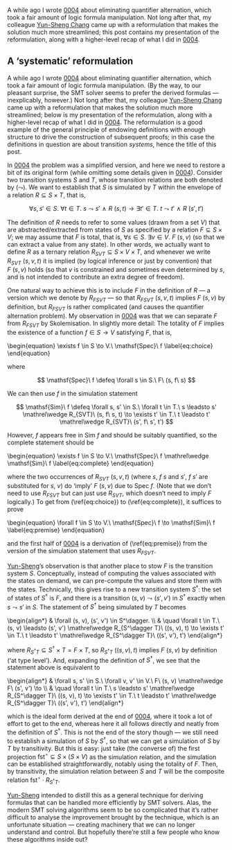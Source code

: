 A while ago I wrote [0004] about eliminating quantifier alternation, which took a fair amount of logic formula manipulation.
Not long after that, my colleague [Yun-Sheng Chang][Yun-Sheng] came up with a reformulation that makes the solution much more streamlined; this post contains my presentation of the reformulation, along with a higher-level recap of what I did in [0004].

## A ‘systematic’ reformulation

A while ago I wrote [0004] about eliminating quantifier alternation, which took a fair amount of logic formula manipulation.
(By the way, to our pleasant surprise, the SMT solver seems to prefer the derived formulas — inexplicably, however.)
Not long after that, my colleague [Yun-Sheng Chang][Yun-Sheng] came up with a reformulation that makes the solution much more streamlined; below is my presentation of the reformulation, along with a higher-level recap of what I did in [0004].
The reformulation is a good example of the general principle of endowing definitions with enough structure to drive the construction of subsequent proofs; in this case the definitions in question are about transition *systems*, hence the title of this post.

In [0004] the problem was a simplified version, and here we need to restore a bit of its original form (while omitting some details given in [0004]).
Consider two transition systems $S$ and $T$, whose transition relations are both denoted by $(\leadsto)$.
We want to establish that $S$ is simulated by $T$ within the envelope of a relation $R \subseteq S \times T$, that is,

$$ \forall s, s' \in S.\ \forall t \in T.\ s \leadsto s' \mathrel\wedge R\ (s, t) \to \exists t' \in T.\ t \leadsto t' \mathrel\wedge R\ (s', t') $$

The definition of $R$ needs to refer to some values (drawn from a set $V$) that are abstracted/extracted from states of $S$ as specified by a relation $F \subseteq S \times V$; we may assume that $F$ is total, that is, $\forall s \in S.\ \exists v \in V.\ F\ (s, v)$ (so that we can extract a value from any state).
In other words, we actually want to define $R$ as a ternary relation $R_{SVT} \subseteq S \times V \times T$, and whenever we write $R_{SVT}\ (s, v, t)$ it is implied (by logical inference or just by convention) that $F\ (s, v)$ holds (so that $v$ is constrained and sometimes even determined by $s$, and is not intended to contribute an extra degree of freedom).

One natural way to achieve this is to include $F$ in the definition of $R$ — a version which we denote by $R_{FSVT}$ — so that $R_{FSVT}\ (s, v, t)$ implies $F\ (s, v)$ by definition, but $R_{FSVT}$ is rather complicated (and causes the quantifier alternation problem).
My observation in [0004] was that we can separate $F$ from $R_{FSVT}$ by Skolemisation.
In slightly more detail:
The totality of $F$ implies the existence of a function $f \in S \to V$ satisfying $F$, that is,

\begin{equation}
\exists f \in S \to V.\ \mathsf{Spec}\ f
\label{eq:choice}
\end{equation}

where

$$ \mathsf{Spec}\ f \defeq \forall s \in S.\ F\ (s, f\ s) $$

We can then use $f$ in the simulation statement

$$ \mathsf{Sim}\ f \defeq \forall s, s' \in S.\ \forall t \in T.\ s \leadsto s' \mathrel\wedge R_{SVT}\ (s, f\ s, t) \to \exists t' \in T.\ t \leadsto t' \mathrel\wedge R_{SVT}\ (s', f\ s', t') $$

However, $f$ appears free in $\mathsf{Sim}\ f$ and should be suitably quantified, so the complete statement should be

\begin{equation}
\exists f \in S \to V.\ \mathsf{Spec}\ f \mathrel\wedge \mathsf{Sim}\ f
\label{eq:complete}
\end{equation}

where the two occurrences of $R_{SVT}\ (s, v, t)$ (where $s$, $f\ s$ and $s'$, $f\ s'$ are substituted for $s$, $v$) do ‘imply’ $F\ (s, v)$ due to $\mathsf{Spec}\ f$.
(Note that we don’t need to use $R_{FSVT}$ but can just use $R_{SVT}$, which doesn’t need to imply $F$ logically.)
To get from (\ref{eq:choice}) to (\ref{eq:complete}), it suffices to prove

\begin{equation}
\forall f \in S \to V.\ \mathsf{Spec}\ f \to \mathsf{Sim}\ f
\label{eq:premise}
\end{equation}

and the first half of [0004] is a derivation of (\ref{eq:premise}) from the version of the simulation statement that uses $R_{FSVT}$.

[Yun-Sheng]’s observation is that another place to stow $F$ is the transition system $S$.
Conceptually, instead of computing the values associated with the states on demand, we can pre-compute the values and store them with the states.
Technically, this gives rise to a new transition system $S^\dagger$: the set of states of $S^\dagger$ is $F$, and there is a transition $(s, v) \leadsto (s', v')$ in $S^\dagger$ exactly when $s \leadsto s'$ in $S$.
The statement of $S^\dagger$ being simulated by $T$ becomes

\begin{align*}
& \forall (s, v), (s', v') \in S^\dagger. \\\\
& \quad \forall t \in T.\ (s, v) \leadsto (s', v') \mathrel\wedge R_{S^\dagger T}\ ((s, v), t) \to \exists t' \in T.\ t \leadsto t' \mathrel\wedge R_{S^\dagger T}\ ((s', v'), t')
\end{align*}

where $R_{S^\dagger T} \subseteq S^\dagger \times T = F \times T$, so $R_{S^\dagger T}\ ((s, v), t)$ implies $F\ (s, v)$ by definition (‘at type level’).
And, expanding the definition of $S^\dagger$, we see that the statement above is equivalent to

\begin{align*}
& \forall s, s' \in S.\ \forall v, v' \in V.\ F\ (s, v) \mathrel\wedge F\ (s', v') \to \\\\
& \quad \forall t \in T.\ s \leadsto s' \mathrel\wedge R_{S^\dagger T}\ ((s, v), t) \to \exists t' \in T.\ t \leadsto t' \mathrel\wedge R_{S^\dagger T}\ ((s', v'), t')
\end{align*}

which is the ideal form derived at the end of [0004], where it took a lot of effort to get to the end, whereas here it all follows directly and neatly from the definition of $S^\dagger$.
This is not the end of the story though — we still need to establish a simulation of $S$ by $S^\dagger$, so that we can get a simulation of $S$ by $T$ by transitivity.
But this is easy: just take (the converse of) the first projection $\mathsf{fst}^\circ \subseteq S \times (S \times V)$ as the simulation relation, and the simulation can be established straightforwardly, notably using the totality of $F$.
Then, by transitivity, the simulation relation between $S$ and $T$ will be the composite relation $\mathsf{fst}^\circ \cdot R_{S^\dagger T}$.

[Yun-Sheng] intended to distill this as a general technique for deriving formulas that can be handled more efficiently by SMT solvers.
Alas, the modern SMT solving algorithms seem to be so complicated that it’s rather difficult to analyse the improvement brought by the technique, which is an unfortunate situation — creating machinery that we can no longer understand and control.
But hopefully there’re still a few people who know these algorithms inside out?

[0004]: /blog/0004/
[Yun-Sheng]: https://scholar.google.com/citations?user=KuJajQ4AAAAJ